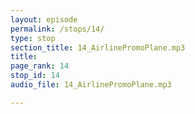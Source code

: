 ```yaml
---
layout: episode
permalink: /stops/14/
type: stop
section_title: 14_AirlinePromoPlane.mp3
title: 
page_rank: 14
stop_id: 14
audio_file: 14_AirlinePromoPlane.mp3

---
```

